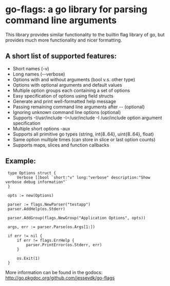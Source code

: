 go-flags: a go library for parsing command line arguments
=========================================================

This library provides similar functionality to the builtin flag library of
go, but provides much more functionality and nicer formatting.

A short list of supported features:
-----------------------------------
  * Short names (-v)
  * Long names (--verbose)
  * Options with and without arguments (bool v.s. other type)
  * Options with optional arguments and default values
  * Multiple option groups each containing a set of options
  * Easy specification of options using field structs
  * Generate and print well-formatted help message
  * Passing remaining command line arguments after -- (optional)
  * Ignoring unknown command line options (optional)
  * Supports -I/usr/include -I=/usr/include -I /usr/include option argument specification
  * Multiple short options -aux
  * Supports all primitive go types (string, int{8..64}, uint{8..64}, float)
  * Same option multiple times (can store in slice or last option counts)
  * Supports maps, slices and function callbacks

Example:
--------
     type Options struct {
         Verbose []bool `short:"v" long:"verbose" description:"Show verbose debug information"`
     }

     opts := new(Options)

     parser := flags.NewParser("testapp")
     parser.AddHelp(os.Stderr)

     parser.AddGroup(flags.NewGroup("Application Options", opts))

     args, err := parser.Parse(os.Args[1:])

     if err != nil {
         if err != flags.ErrHelp {
             parser.PrintError(os.Stderr, err)
         }

         os.Exit(1)
     }

More information can be found in the godocs: <http://go.pkgdoc.org/github.com/jessevdk/go-flags>
